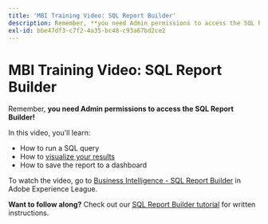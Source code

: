 ```yaml
---
title: 'MBI Training Video: SQL Report Builder'
description: Remember, **you need Admin permissions to access the SQL Report Builder!**
exl-id: bbe47df3-c7f2-4a35-bc48-c93a67bd2ce2
---
```

# MBI Training Video: SQL Report Builder

Remember, **you need Admin permissions to access the SQL Report Builder!**

In this video, you'll learn:

* How to run a SQL query
* How to [visualize your results](https://experienceleague.adobe.com/docs/commerce-business-intelligence/mbi/tutorials/create-visuals-from-sql.html) <!-- Link fails-->
* How to save the report to a dashboard

To watch the video, go to [Business Intelligence - SQL Report Builder](https://experienceleague.adobe.com/docs/commerce-learn/tutorials/business-intelligence/sql-report-builder.html) in Adobe Experience League.

 **Want to follow along?** Check out our [SQL Report Builder tutorial](https://experienceleague.adobe.com/docs/commerce-business-intelligence/mbi/analyze/sql/sql-rpt-bldr.html) for written instructions.
